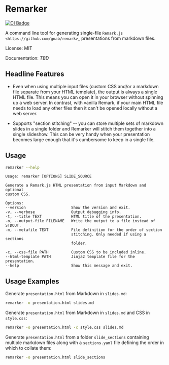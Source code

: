 # Remarker

[![CI Badge](https://github.com/eswan18/remarker2/actions/workflows/ci.yaml/badge.svg)](https://github.com/eswan18/remarker2/actions/workflows/ci.yaml)

A command line tool for generating single-file `Remark.js <https://github.com/gnab/remark>`_ presentations from markdown files.

License: MIT

Documentation: *TBD*

## Headline Features

* Even when using multiple input files (custom CSS and/or a markdown file separate from your HTML template), the output is always a single HTML file. This means you can open it in your browser without spinning up a web server. In contrast, with vanilla Remark, if your main HTML file needs to load any other files then it can't be opened locally without a web server.

* Supports "section stitching" -- you can store multiple sets of markdown slides in a single folder and Remarker will stitch them together into a single slideshow. This can be very handy when your presentation becomes large enough that it's cumbersome to keep in a single file.

## Usage

```bash
remarker --help
```

```
Usage: remarker [OPTIONS] SLIDE_SOURCE

Generate a Remark.js HTML presentation from input Markdown and optional
custom CSS.

Options:
--version                    Show the version and exit.
-v, --verbose                Output debugging info.
-t, --title TEXT             HTML title of the presentation.
-o, --output-file FILENAME   Write the output to a file instead of STDOUT.
-m, --metafile TEXT          File definition for the order of section
                             stitching. Only needed if using a sections
                             folder.

-c, --css-file PATH          Custom CSS to be included inline.
--html-template PATH         Jinja2 template file for the presentation.
--help                       Show this message and exit.
```

## Usage Examples

Generate `presentation.html` from Markdown in `slides.md`:

```bash
remarker -o presentation.html slides.md
```

Generate `presentation.html` from Markdown in `slides.md` and CSS in `style.css`:

```bash
remarker -o presentation.html -c style.css slides.md
```

Generate ``presentation.html`` from a folder ``slide_sections`` containing multiple markdown files along with a ``sections.yaml`` file defining the order in which to collate them:

```bash
remarker -o presentation.html slide_sections
```

